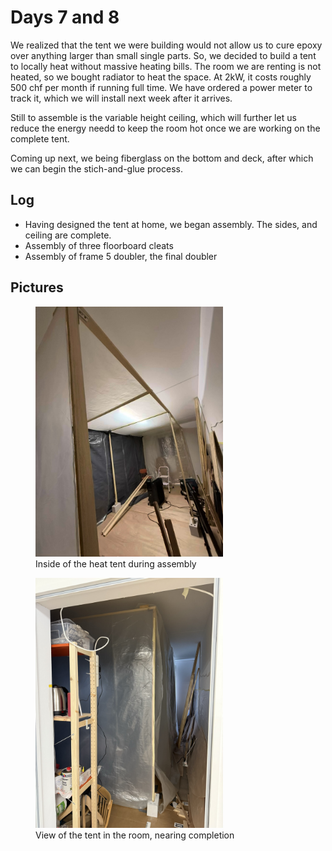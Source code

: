 # Days 7 and 8
We realized that the tent we were building would not allow us to cure epoxy over anything larger than small single parts. So, we decided to build a tent to locally heat without massive heating bills. The room we are renting is not heated, so we bought radiator to heat the space. At 2kW, it costs roughly 500 chf per month if running full time. We have ordered a power meter to track it, which we will install next week after it arrives.

Still to assemble is the variable height ceiling, which will further let us reduce the energy needd to keep the room hot once we are working on the complete tent.

Coming up next, we being fiberglass on the bottom and deck, after which we can begin the stich-and-glue process.

## Log
- Having designed the tent at home, we began assembly. The sides, and ceiling are complete.
- Assembly of three floorboard cleats
- Assembly of frame 5 doubler, the final doubler

## Pictures

<figure>
  <img src="/images/Inside tent.jpeg" width="300" alt="inside tent">
  <figcaption> Inside of the heat tent during assembly </figcaption>
</figure>


<figure>
  <img src="/images/Outside tent.jpeg" width="300" alt="Outside tent"> 
  <figcaption> View of the tent in the room, nearing completion </figcaption>
</figure>
